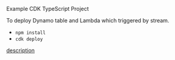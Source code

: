 Example CDK TypeScript Project

To deploy Dynamo table and Lambda which triggered by stream.

* `npm install`
* `cdk deploy`

[description](https://note.figmentresearch.com/aws/cdkdynamo-stream)


